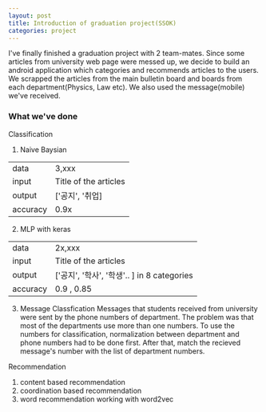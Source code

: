 ```yaml
---
layout: post
title: Introduction of graduation project(SSOK)
categories: project
--- 
```


I've finally finished a graduation project with 2 team-mates.
Since some articles from university web page were messed up, we decide to build an android application which categories and recommends articles to the users. 
We scrapped the articles from the main bulletin board and boards from each department(Physics, Law etc). 
We also used the message(mobile) we've received.
### What we've done
Classification 
1. Naive Baysian 
<table>
<tr><td>data</td><td>3,xxx</td></tr>
<tr><td>input</td><td>Title of the articles </td></tr>
<tr><td>output</td><td>['공지', '취업] </td></tr>
<tr><td>accuracy</td><td>0.9x</td></tr>
</table>

2. MLP with keras
<table>
<tr><td>data</td><td> 2x,xxx</td></tr>
<tr><td>input </td><td>Title of the articles </td></tr>
<tr><td>output</td><td>['공지', '학사', '학생'.. ] in 8 categories</td></tr>
<tr><td>accuracy </td><td> 0.9 , 0.85</td></tr>
</table>

3. Message Classfication 
Messages that students received from university were sent by the phone numbers of department.
The problem was that most of the departments use more than one numbers. To use the numbers for classification, normalization between department and phone numbers had to be done first. After that, match the recieved message's number with the list of department numbers. 

Recommendation
1. content based recommendation
2. coordination based recommendation
3. word recommendation working with word2vec

